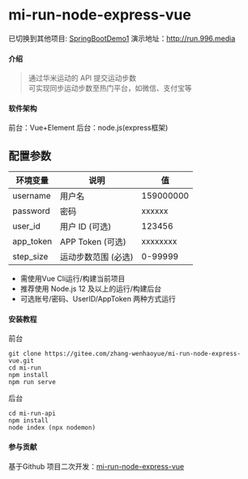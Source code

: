 # mi-run-node-express-vue

已切换到其他项目:
[SpringBootDemo1](https://github.com/Joee-D/SpringBootDemo1?organization=Joee-D&organization=Joee-D)
演示地址：http://run.996.media

#### 介绍

> 通过华米运动的 API 提交运动步数 <br/>
> 可实现同步运动步数至热门平台，如微信、支付宝等<br/>


#### 软件架构
前台：Vue+Element
后台：node.js(express框架)

## 配置参数

| 环境变量                 | 说明                | 值                  |
| ------------------------ | ------------------- | ------------------- |
| username  | 用户名              | 159000000           |
| password  | 密码                | xxxxxx              |
| user_id   | 用户 ID (可选)      | 123456              |
| app_token | APP Token (可选)    | xxxxxxxx            |
| step_size          | 运动步数范围 (必选) |   0-99999|

- 需使用Vue Cli运行/构建当前项目
- 推荐使用 Node.js 12 及以上的运行/构建后台
- 可选账号/密码、UserID/AppToken 两种方式运行

#### 安装教程
前台
```
git clone https://gitee.com/zhang-wenhaoyue/mi-run-node-express-vue.git
cd mi-run
npm install
npm run serve
```
后台
```
cd mi-run-api
npm install
node index (npx nodemon)
```

#### 参与贡献
基于Github 项目二次开发：[mi-run-node-express-vue](https://github.com/zhangwenhaoyue/mi-run-node-express-vue "mi-run-node-express-vue")


